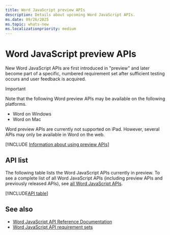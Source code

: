 ```yaml
---
title: Word JavaScript preview APIs
description: Details about upcoming Word JavaScript APIs.
ms.date: 09/26/2025
ms.topic: whats-new
ms.localizationpriority: medium
---
```


# Word JavaScript preview APIs

New Word JavaScript APIs are first introduced in "preview" and later become part of a specific, numbered requirement set after sufficient testing occurs and user feedback is acquired.

> [!IMPORTANT]
> Note that the following Word preview APIs may be available on the following platforms.
>
> - Word on Windows
> - Word on Mac
>
> Word preview APIs are currently not supported on iPad. However, several APIs may only be available in Word on the web.

[!INCLUDE [Information about using preview APIs](../../includes/using-preview-apis-host.md)]

## API list

The following table lists the Word JavaScript APIs currently in preview. To see a complete list of all Word JavaScript APIs (including preview APIs and previously released APIs), see [all Word JavaScript APIs](/javascript/api/word?view=word-js-preview&preserve-view=true).

[!INCLUDE[API table](../../includes/word-preview.md)]

## See also

- [Word JavaScript API Reference Documentation](/javascript/api/word)
- [Word JavaScript API requirement sets](word-api-requirement-sets.md)

